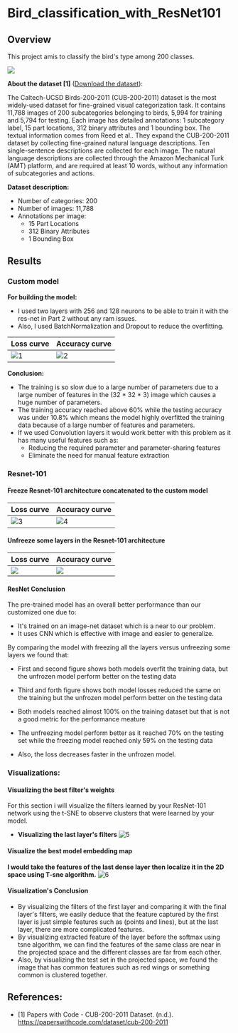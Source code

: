 # Bird_classification_with_ResNet101

## Overview
This project amis to classify the bird's type among 200 classes.

![](Image/image1.png)

**About the dataset [1]** ([Download the dataset](https://www.kaggle.com/datasets/xiaojiu1414/cub-200-2011)):

The Caltech-UCSD Birds-200-2011 (CUB-200-2011) dataset is the most widely-used dataset for fine-grained visual categorization task. It contains 11,788 images of 200 subcategories belonging to birds, 5,994 for training and 5,794 for testing. Each image has detailed annotations: 1 subcategory label, 15 part locations, 312 binary attributes and 1 bounding box. The textual information comes from Reed et al.. They expand the CUB-200-2011 dataset by collecting fine-grained natural language descriptions. Ten single-sentence descriptions are collected for each image. The natural language descriptions are collected through the Amazon Mechanical Turk (AMT) platform, and are required at least 10 words, without any information of subcategories and actions.

**Dataset description:**
- Number of categories: 200
- Number of images: 11,788
- Annotations per image: 
  - 15 Part Locations
  - 312 Binary Attributes 
  - 1 Bounding Box

## Results
### Custom model
**For building the model:**
- I used two layers with 256 and 128 neurons to be able to train it with the res-net in Part 2 without any ram issues.
- Also, I used BatchNormalization and  Dropout to reduce the overfitting.

| Loss curve            | Accuracy curve            |
|-----------------------|---------------------------|
| ![1](Image/Output.png) | ![2](Image/Output2.png)    |


**Conclusion:**
- The training is so slow due to a large number of parameters due to a large number of features in the (32 * 32 * 3) image which causes a huge number of parameters.
- The training accuracy reached above 60% while the testing accuracy was under 10.8% which means the model highly overfitted the training data because of a large number of features and parameters.
- If we used Convolution layers it would work better with this problem as it has many useful features such as:
    - Reducing the required parameter and parameter-sharing features
    - Eliminate the need for manual feature extraction

### Resnet-101
#### Freeze Resnet-101 architecture concatenated to the custom model

| Loss curve             | Accuracy curve         |
|------------------------|------------------------|
| ![3](Image/Output3.png) | ![4](Image/Output4.png) |


#### Unfreeze some layers in the Resnet-101 architecture

| Loss curve             | Accuracy curve         |
|------------------------|------------------------|
| ![](Image/Output5.png) | ![](Image/Output6.png) |


#### ResNet Conclusion
The pre-trained model has an overall better performance than our customized one due to:
- It's trained on an image-net dataset which is a near to our problem.
- It uses CNN which is effective with image and easier to generalize.

By comparing the model with freezing all the layers versus unfreezing some layers we found that:
- First and second figure shows both models overfit the training data, but the unfrozen model perform better on the testing data
- Third and forth figure shows both model losses reduced the same on the training but the unfrozen model perform better on the testing data

- Both models reached almost 100% on the training dataset but that is not a good metric for the performance meature
- The unfreezing model perform better as it reached 70% on the testing set while the freezing model reached only 59% on the testing data
- Also, the loss decreases faster in the unfrozen model.


### Visualizations:

#### Visualizing the best filter's weights
For this section i will visualize the filters learned by your ResNet-101 network using the t-SNE to observe clusters that were learned by your model.

- **Visualizing the last layer's filters**
![5](Image/Output7.png)

#### Visualize the best model embedding map
**I would take the features of the last dense layer then localize it in the 2D space using T-sne algorithm.**
![6](Image/Output8.png)

#### Visualization's Conclusion
- By visualizing the filters of the first layer and comparing it with the final layer's filters, we easily deduce that the feature captured by the first layer is just simple features such as (points and lines),
but at the last layer, there are more complicated features.
- By visualizing extracted feature of the layer before the softmax using tsne algorithm, we can find the features of the same class are near in the projected space and the different classes are far from each other.
- Also, by visualizing the test set in the projected space, we found the image that has common features such as red wings or something common is clustered together.

## References:
- [1] Papers with Code - CUB-200-2011 Dataset. (n.d.). https://paperswithcode.com/dataset/cub-200-2011

